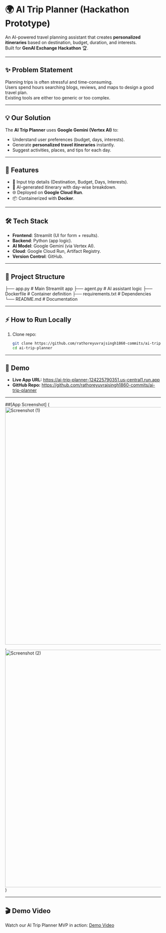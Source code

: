 # 🌍 AI Trip Planner (Hackathon Prototype)

An AI-powered travel planning assistant that creates **personalized itineraries** based on destination, budget, duration, and interests.  
Built for **GenAI Exchange Hackathon** 🏆.

---

## ✨ Problem Statement
Planning trips is often stressful and time-consuming.  
Users spend hours searching blogs, reviews, and maps to design a good travel plan.  
Existing tools are either too generic or too complex.

---

## 💡 Our Solution
The **AI Trip Planner** uses **Google Gemini (Vertex AI)** to:
- Understand user preferences (budget, days, interests).
- Generate **personalized travel itineraries** instantly.
- Suggest activities, places, and tips for each day.

---

## 🚀 Features
- 📝 Input trip details (Destination, Budget, Days, Interests).  
- 🤖 AI-generated itinerary with day-wise breakdown.  
- 🌐 Deployed on **Google Cloud Run**.  
- 📦 Containerized with **Docker**.  

---

## 🛠️ Tech Stack
- **Frontend**: Streamlit (UI for form + results).  
- **Backend**: Python (app logic).  
- **AI Model**: Google Gemini (via Vertex AI).  
- **Cloud**: Google Cloud Run, Artifact Registry.  
- **Version Control**: GitHub.  

---

## 📂 Project Structure

├── app.py # Main Streamlit app ├── agent.py # AI assistant logic ├── Dockerfile # Container definition ├── requirements.txt # Dependencies └── README.md # Documentation

---

## ⚡ How to Run Locally
1. Clone repo:
   ```bash
   git clone https://github.com/rathoreyuvrajsingh1860-commits/ai-trip-planner.git
   cd ai-trip-planner

---
   ## 🎥 Demo
- **Live App URL:** https://ai-trip-planner-124225790351.us-central1.run.app
- **GitHub Repo:** https://github.com/rathoreyuvrajsingh1860-commits/ai-trip-planner


---


##[App Screenshot]
(<img width="1366" height="768" alt="Screenshot (1)" src="https://github.com/user-attachments/assets/d98827ea-d06c-4985-85e3-22378e24f490" />
,<img width="1366" height="768" alt="Screenshot (2)" src="https://github.com/user-attachments/assets/5ecc4b19-ae0b-41b1-bcbd-aaf6cd2b8772" />
)

---

## 🎬 Demo Video

Watch our AI Trip Planner MVP in action: [Demo Video](https://www.loom.com/share/6bc76b19ef384bbd830705ba77509579?sid=b9fd263d-d7f9-4d82-82d8-c96029444316)
